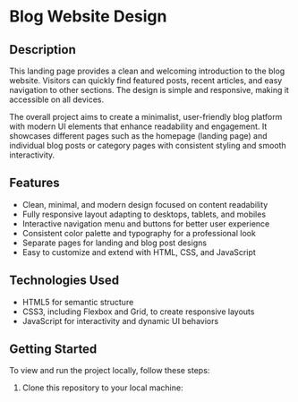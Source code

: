 # Blog Website Design

## Description

This landing page provides a clean and welcoming introduction to the blog website. Visitors can quickly find featured posts, recent articles, and easy navigation to other sections. The design is simple and responsive, making it accessible on all devices.

The overall project aims to create a minimalist, user-friendly blog platform with modern UI elements that enhance readability and engagement. It showcases different pages such as the homepage (landing page) and individual blog posts or category pages with consistent styling and smooth interactivity.

## Features

- Clean, minimal, and modern design focused on content readability
- Fully responsive layout adapting to desktops, tablets, and mobiles
- Interactive navigation menu and buttons for better user experience
- Consistent color palette and typography for a professional look
- Separate pages for landing and blog post designs
- Easy to customize and extend with HTML, CSS, and JavaScript

## Technologies Used

- HTML5 for semantic structure
- CSS3, including Flexbox and Grid, to create responsive layouts
- JavaScript for interactivity and dynamic UI behaviors

## Getting Started

To view and run the project locally, follow these steps:

1. Clone this repository to your local machine:
